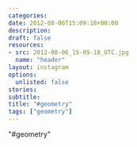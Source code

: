 ```yaml
---
categories:
date: 2012-08-06T15:09:18+00:00
description:
draft: false
resources:
- src: 2012-08-06_15-09-18_UTC.jpg
  name: "header"
layout: instagram
options:
  unlisted: false
stories:
subtitle:
title: "#geometry"
tags: ["geometry"]
---
```


"#geometry"
